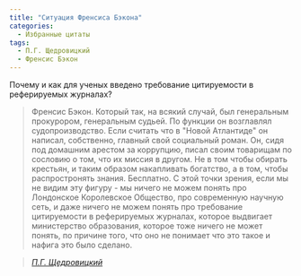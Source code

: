 ```yaml
---
title: "Ситуация Френсиса Бэкона"
categories:
  - Избранные цитаты
tags:
  - П.Г. Щедровицкий
  - Френсис Бэкон
---
```


Почему и как для ученых введено требование цитируемости в реферируемых журналах? 

> Френсис Бэкон. Который так, на всякий случай, был генеральным прокурором, генеральным судьей. По функции он возглавлял судопроизводство. Если считать что в "Новой Атлантиде" он написал, собственно, главный свой социальный роман. Он, сидя под домашним арестом за коррупцию, писал своим товарищам по сословию о том, что их миссия в другом. Не в том чтобы обирать крестьян, и таким образом накапливать богатство, а в том, чтобы распростронять знания. Бесплатно. С этой точки зрения, если мы не видим эту фигуру - мы ничего не можем понять про Лондонское Королевское Общество, про современную научную сеть, и даже ничего не можем понять про требование цитируемости в реферируемых журналах, которое выдвигает министерство образования, которое тоже ничего не может понять, по причине того, что оно не понимает что это такое и нафига это было сделано.      

> <cite><a href="https://youtu.be/hltBV7vv3oE?t=3765">П.Г. Щедровицкий</a></cite>
